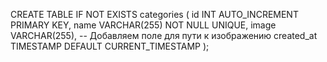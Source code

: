 CREATE TABLE IF NOT EXISTS categories (
id INT AUTO_INCREMENT PRIMARY KEY,
name VARCHAR(255) NOT NULL UNIQUE,
image VARCHAR(255), -- Добавляем поле для пути к изображению
created_at TIMESTAMP DEFAULT CURRENT_TIMESTAMP
);
